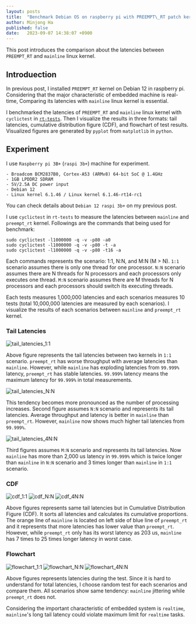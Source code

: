 ```yaml
---
layout: posts
title:  "Benchmark Debian OS on raspberry pi with PREEMPT\_RT patch kernel"
author: Minjong Ha
published: false
date:   2023-09-07 14:38:07 +0900
---
```


This post introduces the comparison about the latencies between `PREEMPT_RT` and `mainline` linux kernel.

## Introduection

In previous post, I installed `PREEMPT_RT` kernel on Debian 12 in raspberry pi.
Considering that the major characteristic of embedded machine is real-time, Comparing its latencies with `mainline` linux kernel is essential.

I benchmarked the latencies of `PREEMPT_RT` and `mainline` linux kernel with `cyclictest` in [`rt-tests`](https://git.kernel.org/pub/scm/utils/rt-tests/rt-tests.git/).
Then I visualize the results in three formats: tail latencies, cumulative distribution figure (CDF), and flowchart of test results.
Visualized figures are generated by `pyplot` from `matplotlib` in `python`.

## Experiment

I use `Raspberry pi 3B+` (`raspi 3b+`) machine for experiment.

```
- Broadcom BCM2837B0, Cortex-A53 (ARMv8) 64-bit SoC @ 1.4GHz
- 1GB LPDDR2 SDRAM
- 5V/2.5A DC power input
- Debian 12
- Linux kernel 6.1.46 / Linux kernel 6.1.46-rt14-rc1
```

You can check details about `Debian 12 raspi 3b+` on my previous post.

I use `cyclictest` in `rt-tests` to measure the latencies between `mainline` and `preempt_rt` kernel.
Followings are the commands that being used for benchmark:

```
sudo cyclictest -l1000000 -q -v -p80 -a0   
sudo cyclictest -l1000000 -q -v -p80 -t -a 
sudo cyclictest -l1000000 -q -v -p80 -t16 -a 
```

Each commands represents the scenario: 1:1, N:N, and M:N (M > N).
`1:1` scenario assumes there is only one thread for one processor.
`N:N` scenario assumes there are N threads for N processors and each processors only executes one thread.
`M:N` scenario assumes there are M threads for N processors and each processors should switch its executing threads.

Each tests measures 1,000,000 latencies and each scenarios measures 10 tests (total 10,000,000 latencies are measured by each scenarios).
I visualize the results of each scenarios between `mainline` and `preempt_rt` kernel.

### Tail Latencies

![tail\_latencies\_1:1](/assets/images/posts/2023-09-07-raspi-debian-benchmark/tail_latency_1:1.png)

Above figure represents the tail latencies between two kernels in `1:1` scenario.
`preempt_rt` has worse throughput with average latencies than `mainline`.
However, while `mainline` has exploding latencies from `99.999%` latency, `preempt_rt` has stable latencies.
`99.999%` latency means the maximum latency for `99.999%` in total measurements.


![tail\_latencies\_N:N](/assets/images/posts/2023-09-07-raspi-debian-benchmark/tail_latency_N:N.png)

This tendency becomes more pronounced as the number of processing increases.
Second figure assumes `N:N` scenario and represents its tail latencies.
Average throughput and latency is better in `mainline` than `preempt_rt`.
However, `mainline` now shows much higher tail latencies from `99.999%`.

![tail\_latencies\_4N:N](/assets/images/posts/2023-09-07-raspi-debian-benchmark/tail_latency_4N:N.png)

Third figures assumes `M:N` scenario and represents its tail latencies.
Now `mainline` has more than 2,000 us latency in `99.999%` which is twice longer than `mainline` in `N:N` scenario and 3 times longer than `mainline` in `1:1` scenario.

### CDF

![cdf\_1:1](/assets/images/posts/2023-09-07-raspi-debian-benchmark/cdf_1:1.png)
![cdf\_N:N](/assets/images/posts/2023-09-07-raspi-debian-benchmark/cdf_N:N.png)
![cdf\_4N:N](/assets/images/posts/2023-09-07-raspi-debian-benchmark/cdf_4N:N.png)


Above figures represents same tail latencies but in Cumulative Distribution Figure (CDF).
It sorts all latencies and calculates its cumulative proportions.
The orange line of `mainline` is located on left side of blue line of `preempt_rt` and it represents that more latencies has lower value than `preempt_rt`.
However, while `preempt_rt` only has its worst latency as 203 us, `mainline` has 7 times to 25 times longer latency in worst case.

### Flowchart

![flowchart\_1:1](/assets/images/posts/2023-09-07-raspi-debian-benchmark/flowchart_1:1.png)
![flowchart\_N:N](/assets/images/posts/2023-09-07-raspi-debian-benchmark/flowchart_N:N.png)
![flowchart\_4N:N](/assets/images/posts/2023-09-07-raspi-debian-benchmark/flowchart_4N:N.png)

Above figures represents latencies during the test.
Since it is hard to understand for total latencies, I choose random test for each scenarios and compare them.
All scenarios show same tendency: `mainline` jittering while `preempt_rt` does not.

Considering the important characteristic of embedded system is `realtime`, `mainline`'s long tail latency could violate maximum limit for `realtime` tasks.
